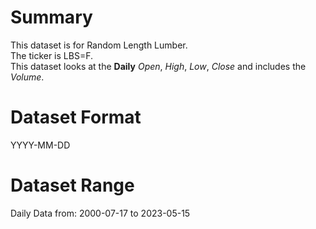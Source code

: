 # Summary

This dataset is for Random Length Lumber.      
The ticker is LBS=F.    
This dataset looks at the **Daily** _Open_, _High_, _Low_, _Close_ and includes the _Volume_.    


# Dataset Format  

YYYY-MM-DD    

# Dataset Range  

Daily Data from: 2000-07-17 to 2023-05-15      

